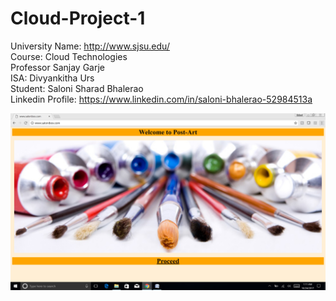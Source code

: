 # Cloud-Project-1<br />
University Name: http://www.sjsu.edu/<br />
Course: Cloud Technologies<br />
Professor Sanjay Garje<br />
ISA: Divyankitha Urs<br />
Student: Saloni Sharad Bhalerao<br /> 
Linkedin Profile: https://www.linkedin.com/in/saloni-bhalerao-52984513a<br />



![alt text](https://github.com/SaloniBhalerao/Cloud-Project-1/blob/master/Welcome.jpg)
